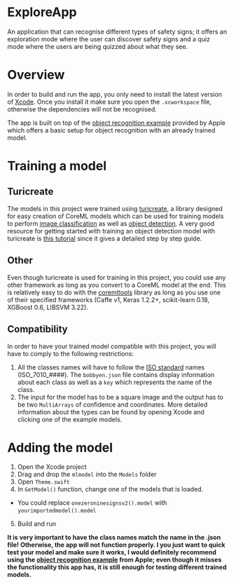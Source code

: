 # ExploreApp

An application that can recognise different types of safety signs; it offers an exploration mode where the user can discover safety signs and a quiz mode where the users are being quizzed about what they see.

# Overview
In order to build and run the app, you only need to install the latest version of <a href="https://developer.apple.com/xcode/">Xcode</a>. Once you install it make sure you open the ```.xcworkspace``` file, otherwise the dependencies will not be recognised.

The app is built on top of the <a href="https://developer.apple.com/documentation/vision/recognizing_objects_in_live_capture">object recognition example</a> provided by Apple which offers a basic setup for object recognition with an already trained model.

# Training a model

## Turicreate
The models in this project were trained using <a href = "https://github.com/apple/turicreate">turicreate</a>, a library designed for easy creation of CoreML models which can be used for training models to perform <a href = "https://towardsdatascience.com/image-classifier-cats-vs-dogs-with-convolutional-neural-networks-cnns-and-google-colabs-4e9af21ae7a8">image classification</a> as well as <a href = "https://pjreddie.com/darknet/yolo/">object detection</a>. A very good resource for getting started with training an object detection model with turicreate is <a href="https://github.com/apple/turicreate/tree/master/userguide/object_detection">this tutorial</a> since it gives a detailed step by step guide.

## Other
Even though turicreate is used for training in this project, you could use any other framework as long as you convert to a CoreML model at the end. This is relatively easy to do with the <a href= "https://developer.apple.com/documentation/coreml/converting_trained_models_to_core_ml">coremltools</a> library as long as you use one of their specified frameworks (Caffe v1, Keras 1.2.2+, scikit-learn 0.18, XGBoost 0.6, LIBSVM 3.22).

## Compatibility
In order to have your trained model compatible with this project, you will have to comply to the following restrictions:
  1. All the classes names will have to follow the <a href="https://www.iso.org/standard/54432.html">ISO standard</a> names (ISO_7010_####). The ```bobbyen.json``` file contains display information about each class as well as a ```key``` which represents the name of the class.
  2. The input for the model has to be a square image and the output has to be two ```MultiArrays``` of confidence and coordinates. More detailed information about the types can be found by opening Xcode and clicking one of the example models.

# Adding the model

1. Open the Xcode project
2. Drag and drop the ```mlmodel``` into the ```Models``` folder
3. Open ```Theme.swift```
4. In ```GetModel()``` function, change one of the models that is loaded.
  * You could replace ```onezeroninesignsv2().model``` with ``yourimportedmodel().model``
5. Build and run

**It is very important to have the class names match the name in the .json file! Otherwise, the app will not function properly. I you just want to quick test your model and make sure it works, I would definitely recommend using the <a href="https://developer.apple.com/documentation/vision/recognizing_objects_in_live_capture">object recognition example</a> from Apple; even though it misses the functionality this app has, it is still enough for testing different trained models.**

